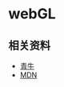 # webGL

## 相关资料

- [青牛 ](https://bx2eq6ulg18.feishu.cn/docx/I4hTdO95qozPBOxauPlcbDfInVd)
- [MDN](https://developer.mozilla.org/en-US/docs/Web/API/WebGL_API)
